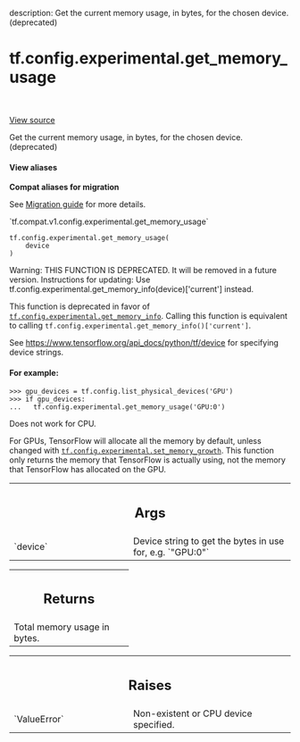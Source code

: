 description: Get the current memory usage, in bytes, for the chosen device. (deprecated)

<div itemscope itemtype="http://developers.google.com/ReferenceObject">
<meta itemprop="name" content="tf.config.experimental.get_memory_usage" />
<meta itemprop="path" content="Stable" />
</div>

# tf.config.experimental.get_memory_usage

<!-- Insert buttons and diff -->

<table class="tfo-notebook-buttons tfo-api nocontent" align="left">

</table>

<a target="_blank" href="/code/stable/tensorflow/python/framework/config.py">View source</a>



Get the current memory usage, in bytes, for the chosen device. (deprecated)

<section class="expandable">
  <h4 class="showalways">View aliases</h4>
  <p>
<b>Compat aliases for migration</b>
<p>See
<a href="https://www.tensorflow.org/guide/migrate">Migration guide</a> for
more details.</p>
<p>`tf.compat.v1.config.experimental.get_memory_usage`</p>
</p>
</section>

<pre class="devsite-click-to-copy prettyprint lang-py tfo-signature-link">
<code>tf.config.experimental.get_memory_usage(
    device
)
</code></pre>



<!-- Placeholder for "Used in" -->

Warning: THIS FUNCTION IS DEPRECATED. It will be removed in a future version.
Instructions for updating:
Use tf.config.experimental.get_memory_info(device)['current'] instead.

This function is deprecated in favor of
<a href="../../../tf/config/experimental/get_memory_info.md"><code>tf.config.experimental.get_memory_info</code></a>. Calling this function is equivalent
to calling `tf.config.experimental.get_memory_info()['current']`.

See https://www.tensorflow.org/api_docs/python/tf/device for specifying device
strings.

#### For example:



```
>>> gpu_devices = tf.config.list_physical_devices('GPU')
>>> if gpu_devices:
...   tf.config.experimental.get_memory_usage('GPU:0')
```

Does not work for CPU.

For GPUs, TensorFlow will allocate all the memory by default, unless changed
with <a href="../../../tf/config/experimental/set_memory_growth.md"><code>tf.config.experimental.set_memory_growth</code></a>. This function only returns
the memory that TensorFlow is actually using, not the memory that TensorFlow
has allocated on the GPU.

<!-- Tabular view -->
 <table class="responsive fixed orange">
<colgroup><col width="214px"><col></colgroup>
<tr><th colspan="2"><h2 class="add-link">Args</h2></th></tr>

<tr>
<td>
`device`
</td>
<td>
Device string to get the bytes in use for, e.g. `"GPU:0"`
</td>
</tr>
</table>



<!-- Tabular view -->
 <table class="responsive fixed orange">
<colgroup><col width="214px"><col></colgroup>
<tr><th colspan="2"><h2 class="add-link">Returns</h2></th></tr>
<tr class="alt">
<td colspan="2">
Total memory usage in bytes.
</td>
</tr>

</table>



<!-- Tabular view -->
 <table class="responsive fixed orange">
<colgroup><col width="214px"><col></colgroup>
<tr><th colspan="2"><h2 class="add-link">Raises</h2></th></tr>

<tr>
<td>
`ValueError`
</td>
<td>
Non-existent or CPU device specified.
</td>
</tr>
</table>


